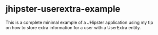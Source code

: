 # jhipster-userextra-example
This is a complete minimal example of a JHipster application using my tip on how to store extra information for a user with a UserExtra entity.

